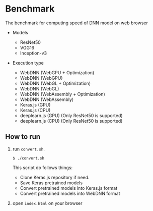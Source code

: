 # Benchmark

The benchmark for computing speed of DNN model on web browser

- Models
    - ResNet50
    - VGG16
    - Inception-v3

- Execution type
    - WebDNN (WebGPU + Optimization)
    - WebDNN (WebGPU)
    - WebDNN (WebGL + Optimization)
    - WebDNN (WebGL)
    - WebDNN (WebAssembly + Optimization)
    - WebDNN (WebAssembly)
    - Keras.js (GPU)
    - Keras.js (CPU)
    - deeplearn.js (GPU) (Only ResNet50 is supported)
    - deeplearn.js (CPU) (Only ResNet50 is supported)

## How to run

1. run `convert.sh`.

    ```shell
    $ ./convert.sh
    ```
    
    This script do follows things:
    
    - Clone Keras.js repository if need.
    - Save Keras pretrained models
    - Convert pretrained models into Keras.js format
    - Convert pretrained models into WebDNN format

2. open `index.html` on your browser

